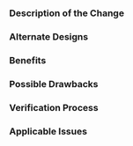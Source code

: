 <!--

* Filling out the template is required. Any pull request that does not include enough information to be reviewed in a timely manner may be closed at the maintainers' discretion.
<<<<<<< HEAD:.github/PULL_REQUEST_TEMPLATE.md
* All new code requires tests to ensure against regressions (if applicable)
=======
* Pull requests that do not solve an existing issue are essentially un-prioritized – don't expect these to be addressed quickly.
* Try not to pollute your pull request with unintended changes–keep them simple and small.
* All new code requires tests to ensure against regressions (if applicable).
>>>>>>> be3fce25a153ac10f2baaec7e6f2f54184d37233:PULL_REQUEST_TEMPLATE.md

-->

### Description of the Change

<!--

We must be able to understand the design of your change from this description. If we can't get a good idea of what the code will be doing from the description here, the pull request may be closed at the maintainers' discretion. Keep in mind that the maintainer reviewing this PR may not be familiar with or have worked with the code here recently, so please walk us through the concepts.

-->

### Alternate Designs

<!-- Explain what other alternates were considered and why the proposed version was selected -->

### Benefits

<!-- What benefits will be realized by the code change? -->

### Possible Drawbacks

<!-- What are the possible side-effects or negative impacts of the code change? -->

### Verification Process

<!--

What process did you follow to verify that your change has the desired effects?

Describe the actions you performed (e.g., buttons you clicked, text you typed, commands you ran, etc.), and describe the results you observed.

Try to share which browsers your code has been tested in before submitting a pull request.

Include screenshots and animated GIFs in your pull request whenever possible.

-->

### Applicable Issues

<!-- Enter any applicable Issues here -->
